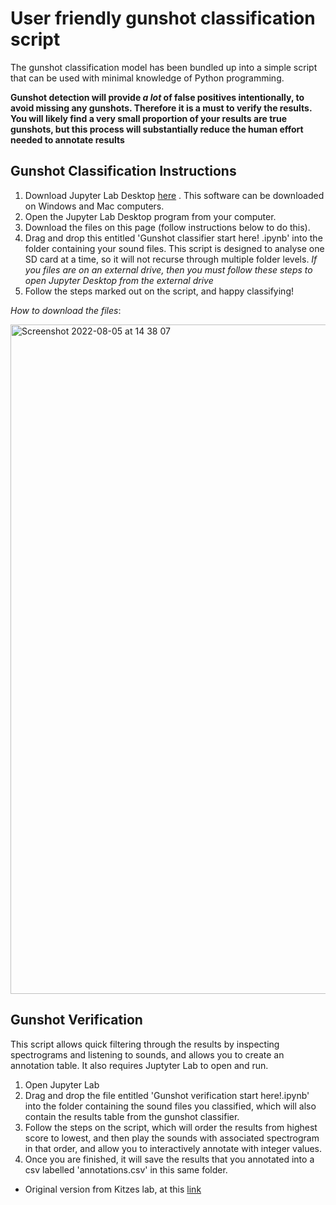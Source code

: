 # User friendly gunshot classification script

The gunshot classification model has been bundled up into a simple script that can be used with minimal knowledge of Python programming. 

**Gunshot detection will provide *a lot* of false positives intentionally, to avoid missing any gunshots. Therefore it is a must to verify the results. You will likely find a very small proportion of your results are true gunshots, but this process will substantially reduce the human effort needed to annotate results**

## Gunshot Classification Instructions ##

1. Download Jupyter Lab Desktop [here](https://github.com/jupyterlab/jupyterlab-desktop#download) . This software can be downloaded on Windows and Mac computers.
2. Open the Jupyter Lab Desktop program from your computer. 
3. Download the files on this page (follow instructions below to do this).
4. Drag and drop this entitled 'Gunshot classifier start here! .ipynb' into the folder containing your sound files. This script is designed to analyse one SD card at a time, so it will not recurse through multiple folder levels. *If you files are on an external drive, then you must follow these steps to open Jupyter Desktop from the external drive*
5. Follow the steps marked out on the script, and happy classifying!


*How to download the files*:

<img width="1071" alt="Screenshot 2022-08-05 at 14 38 07" src="https://user-images.githubusercontent.com/72734966/183140838-9dae6da6-0780-4768-a9fb-900c3310bed9.png">

## Gunshot Verification ##
This script allows quick filtering through the results by inspecting spectrograms and listening to sounds, and allows you to create an annotation table. It also requires Juptyter Lab to open and run. 

1. Open Jupyter Lab
2. Drag and drop the file entitled 'Gunshot verification start here!.ipynb' into the folder containing the sound files you classified, which will also contain the results table from the gunshot classifier.
3. Follow the steps on the script, which will order the results from highest score to lowest, and then play the sounds with associated spectrogram in that order, and allow you to interactively annotate with integer values.
4. Once you are finished, it will save the results that you annotated into a csv labelled 'annotations.csv' in this same folder.

- Original version from Kitzes lab, at this [link](https://github.com/kitzeslab/bioacoustics-cookbook/blob/main/top-down-listening.ipynb)
